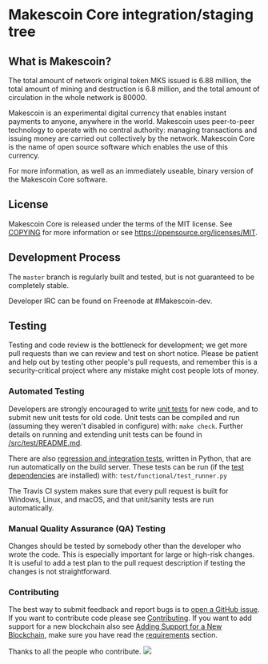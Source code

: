 Makescoin Core integration/staging tree
=====================================



What is Makescoin?
------------------

The total amount of network original token MKS issued is 6.88 million, the total amount of mining and destruction is 6.8 million, and the total amount of circulation in the whole network is 80000.

Makescoin is an experimental digital currency that enables instant payments to
anyone, anywhere in the world. Makescoin uses peer-to-peer technology to operate
with no central authority: managing transactions and issuing money are carried
out collectively by the network. Makescoin Core is the name of open source
software which enables the use of this currency.

For more information, as well as an immediately useable, binary version of
the Makescoin Core software.


License
-------

Makescoin Core is released under the terms of the MIT license. See [COPYING](COPYING) for more
information or see https://opensource.org/licenses/MIT.


Development Process
-------------------

The `master` branch is regularly built and tested, but is not guaranteed to be
completely stable. 

Developer IRC can be found on Freenode at #Makescoin-dev.


Testing
-------

Testing and code review is the bottleneck for development; we get more pull
requests than we can review and test on short notice. Please be patient and help out by testing
other people's pull requests, and remember this is a security-critical project where any mistake might cost people
lots of money.


### Automated Testing

Developers are strongly encouraged to write [unit tests](src/test/README.md) for new code, and to
submit new unit tests for old code. Unit tests can be compiled and run
(assuming they weren't disabled in configure) with: `make check`. Further details on running
and extending unit tests can be found in [/src/test/README.md](/src/test/README.md).

There are also [regression and integration tests](/test), written
in Python, that are run automatically on the build server.
These tests can be run (if the [test dependencies](/test) are installed) with: `test/functional/test_runner.py`

The Travis CI system makes sure that every pull request is built for Windows, Linux, and macOS, and that unit/sanity tests are run automatically.


### Manual Quality Assurance (QA) Testing

Changes should be tested by somebody other than the developer who wrote the
code. This is especially important for large or high-risk changes. It is useful
to add a test plan to the pull request description if testing the changes is
not straightforward.


### Contributing

The best way to submit feedback and report bugs is to [open a GitHub issue](https://github.com/Mksarwallet/wallet-core/issues/new).
If you want to contribute code please see [Contributing](https://developer.Mksarwallet.com/wallet-core/contributing).
If you want to add support for a new blockchain also see [Adding Support for a New Blockchain](https://developer.Mksarwallet.com/wallet-core/newblockchain), make sure you have read the [requirements](https://developer.Mksarwallet.com/wallet-core/newblockchain#requirements) section.

Thanks to all the people who contribute.
<a href="https://github.com/Mksarwallet/wallet-core/graphs/contributors"><img src="https://opencollective.com/wallet-core/contributors.svg?width=890&button=false" /></a>


